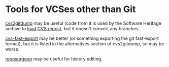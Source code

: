 # Tools for VCSes other than Git

[cvs2gitdump](https://github.com/yasuoka/cvs2gitdump) may be useful (code from
it is used by the Software Heritage archive to [load CVS repos](https://forge.softwareheritage.org/source/swh-loader-cvs/browse/master/docs/)),
but it doesn't convert any branches.

[cvs-fast-export](http://www.catb.org/~esr/cvs-fast-export/cvs-fast-export.html)
may be better (or something exporting the git fast-export format), but it is
listed in the alternatives section of cvs2gitdump, so may be worse.

[reposurgeon](http://www.catb.org/~esr/reposurgeon/reposurgeon.html) may be
useful for history editing.
